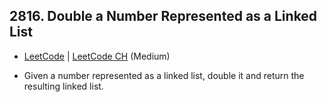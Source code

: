 ## 2816. Double a Number Represented as a Linked List

-  [LeetCode](https://leetcode.com/problems/double-a-number-represented-as-a-linked-list/) | [LeetCode CH](https://leetcode.cn/problems/double-a-number-represented-as-a-linked-list/) (Medium)

-   Given a number represented as a linked list, double it and return the resulting linked list.
